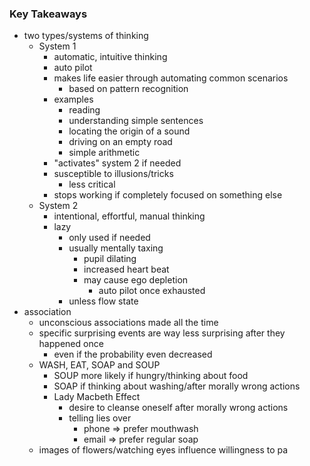 ### Key Takeaways
+ two types/systems of thinking
	+ System 1
		+ automatic, intuitive thinking
		+ auto pilot
		+ makes life easier through automating common scenarios
			+ based on pattern recognition
		+ examples
			+ reading
			+ understanding simple sentences
			+ locating the origin of a sound
			+ driving on an empty road
			+ simple arithmetic
		+ "activates" system 2 if needed
		+ susceptible to illusions/tricks
			+ less critical
		+ stops working if completely focused on something else
	+ System 2
		+ intentional, effortful, manual thinking
		+ lazy
			+ only used if needed
			+ usually mentally taxing
				+ pupil dilating
				+ increased heart beat
				+ may cause ego depletion
					+ auto pilot once exhausted
			+ unless flow state
+ association
	+ unconscious associations made all the time
	+ specific surprising events are way less surprising after they happened once
		+ even if the probability even decreased
	+ WASH, EAT, SOAP and SOUP
		+ SOUP more likely if hungry/thinking about food
		+ SOAP if thinking about washing/after morally wrong actions
		+ Lady Macbeth Effect
			+ desire to cleanse oneself after morally wrong actions
			+ telling lies over 
				+ phone => prefer mouthwash
				+ email => prefer regular soap
	+ images of flowers/watching eyes influence willingness to pa